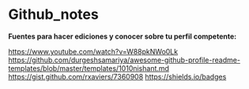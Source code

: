 # Github_notes

**Fuentes para hacer ediciones y conocer sobre tu perfil competente:**

https://www.youtube.com/watch?v=W88pkNWo0Lk
https://github.com/durgeshsamariya/awesome-github-profile-readme-templates/blob/master/templates/1010nishant.md
https://gist.github.com/rxaviers/7360908
https://shields.io/badges
